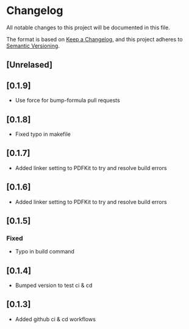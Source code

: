 # Changelog


All notable changes to this project will be documented in this file.

The format is based on [Keep a Changelog](https://keepachangelog.com/en/1.0.0/),
and this project adheres to [Semantic Versioning](https://semver.org/spec/v2.0.0.html).

## [Unrelased]

## [0.1.9]

- Use force for bump-formula pull requests

## [0.1.8]

- Fixed typo in makefile

## [0.1.7]

- Added linker setting to PDFKit to try and resolve build errors


## [0.1.6]

- Added linker setting to PDFKit to try and resolve build errors

## [0.1.5]

### Fixed

- Typo in build command

## [0.1.4]

- Bumped version to test ci & cd

## [0.1.3]

- Added github ci & cd workflows
